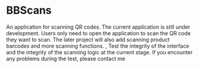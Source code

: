# BBScans
An application for scanning QR codes. The current application is still under development. Users only need to open the application to scan the QR code they want to scan. The later project will also add scanning product barcodes and more scanning functions. , Test the integrity of the interface and the integrity of the scanning logic at the current stage. If you encounter any problems during the test, please contact me

